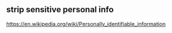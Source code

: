 strip sensitive personal info
-----------------------------

https://en.wikipedia.org/wiki/Personally_identifiable_information
